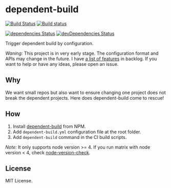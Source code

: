 # dependent-build

[![Build Status](https://travis-ci.org/lijunle/npm-dependent-build.svg?branch=master)](https://travis-ci.org/lijunle/npm-dependent-build)
[![Build status](https://ci.appveyor.com/api/projects/status/xyylkxr3evsbcyvg/branch/master?svg=true)](https://ci.appveyor.com/project/lijunle/npm-dependent-build/branch/master)

[![dependencies Status](https://david-dm.org/lijunle/npm-dependent-build/status.svg)](https://david-dm.org/lijunle/npm-dependent-build)
[![devDependencies Status](https://david-dm.org/lijunle/npm-dependent-build/dev-status.svg)](https://david-dm.org/lijunle/npm-dependent-build?type=dev)

Trigger dependent build by configuration.

*Waning:* This project is in very early stage. The configuration format and APIs may change in the future. I have [a list of features](https://github.com/lijunle/npm-dependent-build/issues/1) in backlog. If you want to help or have any ideas, please open an issue.

## Why

We want small repos but also want to ensure changing one project does not break the dependent projects. Here does dependent-build come to rescue!

## How

1. Install [dependent-build](https://www.npmjs.com/package/dependent-build) from NPM.
1. Add `dependent-build.yml` configuration file at the root folder.
2. Add `dependent-build` command in the CI build scripts.

*Note:* It only supports node version >= 4. If you run matrix with node version < 4, check [node-version-check](https://www.npmjs.com/package/node-version-check).

## License

MIT License.

